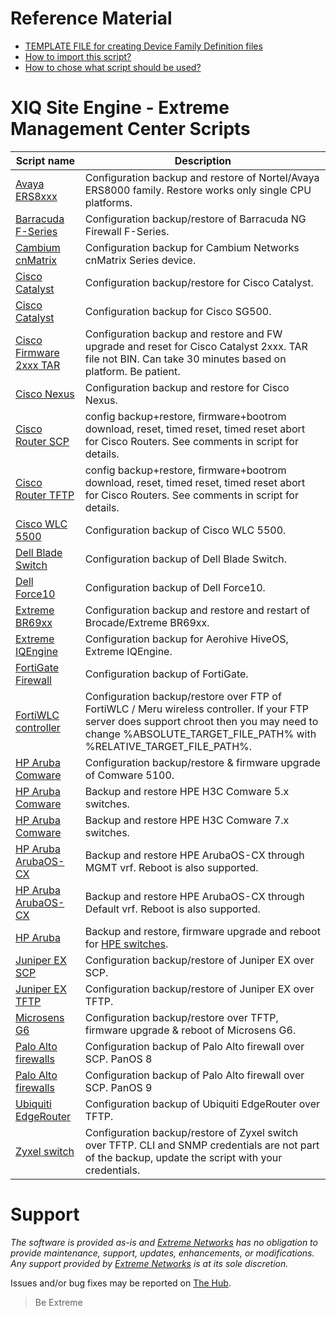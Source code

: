 # Reference Material
* [TEMPLATE FILE for creating Device Family Definition files](script_template.txt)
* [How to import this script?](https://extremeportal.force.com/ExtrArticleDetail?an=000091050&q=What-directory-do-you-put-custom-device-type-scripts-Inventory-Manger)
* [How to chose what script should be used?](https://emc.extremenetworks.com/content/oneview/docs/network/devices/docs/c_ov_at_firmware_mib_config.html)


# XIQ Site Engine - Extreme Management Center Scripts
| Script name   | Description   |
| ------------- | ------------- |
|[Avaya ERS8xxx](ERS8K-TFTP-BACKUP.txt?raw=true)|Configuration backup and restore of Nortel/Avaya ERS8000 family. Restore works only single CPU platforms.|
|[Barracuda F-Series](Barracuda-SCP.txt?raw=true)|Configuration backup/restore of Barracuda NG Firewall F-Series.|
|[Cambium cnMatrix](Cambium_TFTP.txt?raw=true)|Configuration backup for Cambium Networks cnMatrix Series device.|
|[Cisco Catalyst](CiscoCatalyst-withRestore-TFTP.txt?raw=true)|Configuration backup/restore for Cisco Catalyst.|
|[Cisco Catalyst](CiscoSG500-TFTP.txt?raw=true)|Configuration backup for Cisco SG500.|
|[Cisco Firmware 2xxx TAR](CiscoCatalyst2xxx_firmware_from_tar.txt?raw=true)|Configuration backup and restore and FW upgrade and reset for Cisco Catalyst 2xxx. TAR file not BIN. Can take 30 minutes based on platform. Be patient.|
|[Cisco Nexus](Cisco-Nexus-TFTP.txt?raw=true)|Configuration backup and restore for Cisco Nexus.|
|[Cisco Router SCP](Cisco-Router-SCP.txt?raw=true)|config backup+restore, firmware+bootrom download, reset, timed reset, timed reset abort for Cisco Routers. See comments in script for details.|
|[Cisco Router TFTP](Cisco-Router-TFTP.txt?raw=true)|config backup+restore, firmware+bootrom download, reset, timed reset, timed reset abort for Cisco Routers. See comments in script for details.|
|[Cisco WLC 5500](Cisco_WLC_5500?raw=true)|Configuration backup of Cisco WLC 5500.|
|[Dell Blade Switch](Dell_Blade_switch.txt?raw=true)|Configuration backup of Dell Blade Switch.|
|[Dell Force10](dell-force10?raw=true)|Configuration backup of Dell Force10.|
|[Extreme BR69xx](BR69xx.txt?raw=true)|Configuration backup and restore and restart of Brocade/Extreme BR69xx.|
|[Extreme IQEngine](Extreme-Cloud-AP-TFTP.txt?raw=true)|Configuration backup for Aerohive HiveOS, Extreme IQEngine.|
|[FortiGate Firewall](FortiGate?raw=true)|Configuration backup of FortiGate.|
|[FortiWLC controller](FortiWLC-FTP.txt?raw=true)|Configuration backup/restore over FTP of FortiWLC / Meru wireless controller. If your FTP server does support chroot then you may need to change %ABSOLUTE_TARGET_FILE_PATH% with %RELATIVE_TARGET_FILE_PATH%.|
|[HP Aruba Comware](Hewlett_Packard_Comware-TFTP?raw=true)|Configuration backup/restore & firmware upgrade of Comware 5100.|
|[HP Aruba Comware](HPE_H3C_Comware_5_Switch.txt?raw=true)|Backup and restore HPE H3C Comware 5.x switches.|
|[HP Aruba Comware](HPE_H3C_Comware_7_Switch.txt?raw=true)|Backup and restore HPE H3C Comware 7.x switches.|
|[HP Aruba ArubaOS-CX](Hewlett_Packard_ArubaOS-CX-TFTP-MGMT.txt?raw=true)|Backup and restore HPE ArubaOS-CX through MGMT vrf. Reboot is also supported.|
|[HP Aruba ArubaOS-CX](Hewlett_Packard_ArubaOS-CX-TFTP-Default.txt?raw=true)|Backup and restore HPE ArubaOS-CX through Default vrf. Reboot is also supported.|
|[HP Aruba](Hewlett_Packard-SFTP.txt?raw=true)|Backup and restore, firmware upgrade and reboot for [HPE switches](Hewlett_Packard-SFTP-info.txt).|
|[Juniper EX SCP](juniper_EX-SCP?raw=true)|Configuration backup/restore of Juniper EX over SCP.|
|[Juniper EX TFTP](juniper_EX-TFTP?raw=true)|Configuration backup/restore of Juniper EX over TFTP.|
|[Microsens G6](Microsens_G6-TFTP.txt?raw=true)|Configuration backup/restore over TFTP, firmware upgrade & reboot of Microsens G6.|
|[Palo Alto firewalls](Palo_Alto_SCP_Script?raw=true)|Configuration backup of Palo Alto firewall over SCP. PanOS 8|
|[Palo Alto firewalls](Palo_Alto_SCP_Script_PanOS9?raw=true)|Configuration backup of Palo Alto firewall over SCP. PanOS 9|
|[Ubiquiti EdgeRouter](EdgOS?raw=true)|Configuration backup of Ubiquiti EdgeRouter over TFTP.|
|[Zyxel switch](Zyxel-TFTP.txt?raw=true)|Configuration backup/restore of Zyxel switch over TFTP. CLI and SNMP credentials are not part of the backup, update the script with your credentials.|

# Support
_The software is provided as-is and [Extreme Networks](http://www.extremenetworks.com/) has no obligation to provide maintenance, support, updates, enhancements, or modifications. Any support provided by [Extreme Networks](http://www.extremenetworks.com/) is at its sole discretion._

Issues and/or bug fixes may be reported on [The Hub](https://community.extremenetworks.com/).
>Be Extreme
